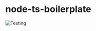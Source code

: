 # node-ts-boilerplate

![Testing](https://github.com/KuhlTime/node-ts-boilerplate/actions/workflows/node.js.yml/badge.svg)
